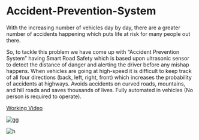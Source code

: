 # Accident-Prevention-System

With the increasing number of vehicles day by day, there are a greater number of accidents happening which puts life at risk for many people out there. 

So, to tackle this problem we have come up with “Accident Prevention System” having Smart Road Safety which is based upon ultrasonic sensor to detect the distance of danger and alerting the driver before any mishap happens. When vehicles are going at high-speed it is difficult to keep track of all four directions (back, left, right, front) which increases the probability of accidents at highways. Avoids accidents on curved roads, mountains, and hill roads and saves thousands of lives. Fully automated in vehicles (No person is required to operate). 

[Working Video](https://www.youtube.com/watch?v=zP1oyWgRw0Y)

![gg](https://user-images.githubusercontent.com/69427575/179617960-2df34c03-0027-4923-80dd-046653d427f3.JPG)

![h](https://user-images.githubusercontent.com/69427575/179618025-4171185d-82ad-42c2-ad5a-b525aa204a3d.JPG)




